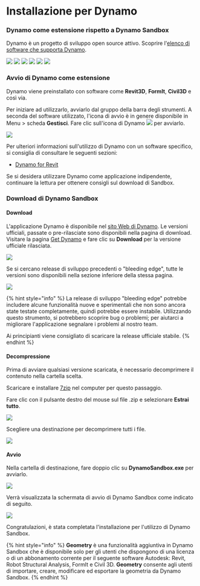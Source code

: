 # Installazione per Dynamo

### Dynamo come estensione rispetto a Dynamo Sandbox

Dynamo è un progetto di sviluppo open source attivo. Scoprire l'[elenco di software che supporta Dynamo](http://dynamobim.org/download/).

![](images/setupfordynamo-dynamorevit.png) ![](images/setupfordynamo-dynamocivil3D.png) ![](images/setupfordynamo-dynamoaliasdesign.png) ![](images/setupfordynamo-dynamoformit.png) ![](images/setupfordynamo-dynamoadvancesteel.png) ![](images/setupfordynamo-dynamorobotstructuralanalysis.png)

### Avvio di Dynamo come estensione

Dynamo viene preinstallato con software come **Revit3D**, **FormIt**, **Civil3D** e così via.

Per iniziare ad utilizzarlo, avviarlo dal gruppo della barra degli strumenti. A seconda del software utilizzato, l'icona di avvio è in genere disponibile in Menu > scheda **Gestisci**. Fare clic sull'icona di Dynamo ![](images/dynamoCore-halfSize.png) per avviarlo.

![](images/launchdynamofromrevit.jpg)

Per ulteriori informazioni sull'utilizzo di Dynamo con un software specifico, si consiglia di consultare le seguenti sezioni:

* [Dynamo for Revit](../7\_dynamo\_for\_revit/)

Se si desidera utilizzare Dynamo come applicazione indipendente, continuare la lettura per ottenere consigli sul download di Sandbox.

### Download di Dynamo Sandbox

#### Download

L'applicazione Dynamo è disponibile nel [sito Web di Dynamo](http://dynamobim.com). Le versioni ufficiali, passate o pre-rilasciate sono disponibili nella pagina di download. Visitare la pagina [Get Dynamo](http://dynamobim.org/download/) e fare clic su **Download** per la versione ufficiale rilasciata.

![](<images/dynamo-sandbox(1) (1).png>)

Se si cercano release di sviluppo precedenti o "bleeding edge", tutte le versioni sono disponibili nella sezione inferiore della stessa pagina.

![](images/DynamoSandboxAllbuilds.jpg)

{% hint style="info" %} La release di sviluppo "bleeding edge" potrebbe includere alcune funzionalità nuove e sperimentali che non sono ancora state testate completamente, quindi potrebbe essere instabile. Utilizzando questo strumento, si potrebbero scoprire bug o problemi; per aiutarci a migliorare l'applicazione segnalare i problemi al nostro team.

Ai principianti viene consigliato di scaricare la release ufficiale stabile. {% endhint %}

#### Decompressione

Prima di avviare qualsiasi versione scaricata, è necessario decomprimere il contenuto nella cartella scelta.

Scaricare e installare [7zip](https://www.7-zip.org/download.html) nel computer per questo passaggio.

Fare clic con il pulsante destro del mouse sul file .zip e selezionare **Estrai tutto**.

![](images/02-03Extractzipfile.jpg)

Scegliere una destinazione per decomprimere tutti i file.

![](images/02-04Extractdestinationfolder.jpg)

#### Avvio

Nella cartella di destinazione, fare doppio clic su **DynamoSandbox.exe** per avviarlo.

![](images/02-05Dynamoexe.jpg)

Verrà visualizzata la schermata di avvio di Dynamo Sandbox come indicato di seguito.

![](images/02-06Dynamostartupscreen.jpg)

Congratulazioni, è stata completata l'installazione per l'utilizzo di Dynamo Sandbox.

{% hint style="info" %} 
**Geometry** è una funzionalità aggiuntiva in Dynamo Sandbox che è disponibile solo per gli utenti che dispongono di una licenza o di un abbonamento corrente per il seguente software Autodesk: Revit, Robot Structural Analysis, FormIt e Civil 3D. **Geometry** consente agli utenti di importare, creare, modificare ed esportare la geometria da Dynamo Sandbox.
{% endhint %}
